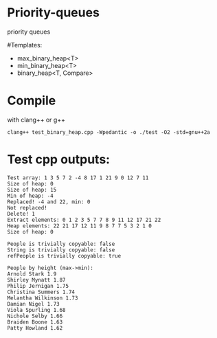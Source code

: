 # Priority-queues
priority queues

#Templates:
 - max_binary_heap\<T>
 - min_binary_heap\<T>
 - binary_heap<T, Compare>
  
# Compile
with clang++ or g++
```
clang++ test_binary_heap.cpp -Wpedantic -o ./test -O2 -std=gnu++2a
```
# Test cpp outputs:
```
Test array: 1 3 5 7 2 -4 8 17 1 21 9 0 12 7 11
Size of heap: 0
Size of heap: 15
Min of heap: -4
Replaced! -4 and 22, min: 0
Not replaced!
Delete! 1
Extract elements: 0 1 2 3 5 7 7 8 9 11 12 17 21 22
Heap elements: 22 21 17 12 11 9 8 7 7 5 3 2 1 0
Size of heap: 0

People is trivially copyable: false
String is trivially copyable: false
refPeople is trivially copyable: true

People by height (max->min):
Arnold Stark 1.9
Shirley Mynatt 1.87
Philip Jernigan 1.75
Christina Summers 1.74
Melantha Wilkinson 1.73
Damian Nigel 1.73
Viola Spurling 1.68
Nichole Selby 1.66
Braiden Boone 1.63
Patty Howland 1.62
```
